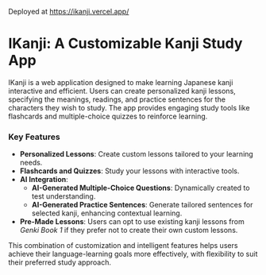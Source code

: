 Deployed at https://ikanji.vercel.app/

# IKanji: A Customizable Kanji Study App

IKanji is a web application designed to make learning Japanese kanji interactive and efficient. Users can create personalized kanji lessons, specifying the meanings, readings, and practice sentences for the characters they wish to study. The app provides engaging study tools like flashcards and multiple-choice quizzes to reinforce learning.

### Key Features

- **Personalized Lessons**: Create custom lessons tailored to your learning needs.
- **Flashcards and Quizzes**: Study your lessons with interactive tools.
- **AI Integration**:
  - **AI-Generated Multiple-Choice Questions**: Dynamically created to test understanding.
  - **AI-Generated Practice Sentences**: Generate tailored sentences for selected kanji, enhancing contextual learning.
- **Pre-Made Lessons**: Users can opt to use existing kanji lessons from _Genki Book 1_ if they prefer not to create their own custom lessons.

This combination of customization and intelligent features helps users achieve their language-learning goals more effectively, with flexibility to suit their preferred study approach.
